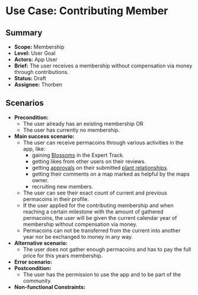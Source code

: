 # Use Case: Contributing Member

## Summary

- **Scope:** Membership
- **Level:** User Goal
- **Actors:** App User
- **Brief:** The user receives a membership without compensation via money through contributions.
- **Status:** Draft
- **Assignee:** Thorben

## Scenarios

- **Precondition:**
  - The user already has an existing membership OR
  - The user has currently no membership.
- **Main success scenario:**
  - The user can receive permacoins through various activities in the app, like:
    - gaining [Blossoms](../current/gain_blossoms.md) in the Expert Track.
    - getting likes from other users on their reviews.
    - getting [approvals](../assigned/review_plant_relationships.md) on their submitted [plant relationships](../assigned/add_plant_relationships.md).
    - getting their comments on a map marked as helpful by the maps owner.
    - recruiting new members.
  - The user can see their exact count of current and previous permacoins in their profile.
  - If the user applied for the contributing membership and when reaching a certain milestone with the amount of gathered permacoins, the user will be given the current calendar year of membership without compensation via money.
  - Permacoins can not be transferred from the current into another year nor be exchanged to money in any way.
- **Alternative scenario:**
  - The user does not gather enough permacoins and has to pay the full price for this years membership.
- **Error scenario:**
- **Postcondition:**
  - The user has the permission to use the app and to be part of the community.
- **Non-functional Constraints:**
